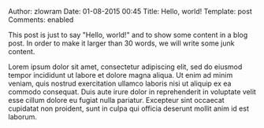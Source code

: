 Author: zlowram
Date: 01-08-2015 00:45
Title: Hello, world!
Template: post
Comments: enabled


This post is just to say "Hello, world!" and to show some content in a blog post. In order to make it larger
than 30 words, we will write some junk content.

Lorem ipsum dolor sit amet, consectetur adipiscing elit, sed do eiusmod tempor incididunt ut labore et dolore magna aliqua. Ut enim ad minim veniam, quis nostrud exercitation ullamco laboris nisi ut aliquip ex ea commodo consequat. Duis aute irure dolor in reprehenderit in voluptate velit esse cillum dolore eu fugiat nulla pariatur. Excepteur sint occaecat cupidatat non proident, sunt in culpa qui officia deserunt mollit anim id est laborum.

